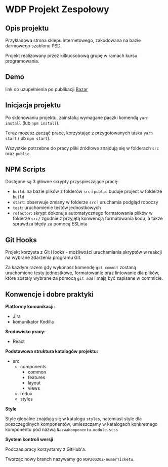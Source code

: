 


# WDP Projekt Zespołowy

## Opis projektu

Przykładowa strona sklepu internetowego, zakodowana na bazie darmowego szablonu PSD.

Projekt realizowany przez kilkuosobową grupę w ramach kursu programowania.

## Demo

link do uzupełnienia po publikacji [Bazar]()

## Inicjacja projektu

Po sklonowaniu projektu, zainstaluj wymagane paczki komendą `yarn install` (lub `npm install`).

Teraz możesz zacząć pracę, korzystając z przygotowanych taska `yarn start` (lub `npm start`).

Wszystkie potrzebne do pracy pliki źródłowe znajdują się w folderach `src` oraz `public`.

## NPM Scripts

Dostępne są 3 główne skrypty przyspieszające pracę:

- `build`: na bazie plików z folderów `src` i `public` buduje project w folderze `build`
- `start`: obserwuje zmiany w folderze `src` i uruchamia podgląd roboczy
- `test`: uruchomienie testów jednostkowych
- `refactor`: skrypt dokonuje automatycznego formatowania plików w folderze `src/`
  zgodnie z przyjętą konwencją formatowania kodu, a także sprawdza błędy za pomocą ESLinta

## Git Hooks

Projekt korzysta z Git Hooks - możliwości uruchamiania skryptów w reakcji na wybrane zdarzenia programu Git.

Za każdym razem gdy wykonasz komendę `git commit` zostaną uruchomione testy jednostkowe, formatowanie oraz lintowanie
dla plików, które zostały wybrane za pomocą `git add` i mają być zapisane w commicie.

## Konwencje i dobre praktyki

**Platformy komunikacji:**
- Jira
- komunikator Kodilla

**Środowisko pracy:**
- React

**Podstawowa struktura katalogów projektu:**
- src
  - components
    - common
    - features
    - layout
    - views
  - redux
  - styles

**Style**

 Style globalne znajdują się w katalogu `styles`, natomiast style dla poszczególnych komponentów, umieszczamy w katalogach konkretnego komponentu pod nazwą `NazwaKomponentu.module.scss`

**System kontroli wersji**

Podczas pracy korzystamy z GitHub'a.

Tworząc nowy branch nazywamy go `WDP200202-numerTicketu`.

